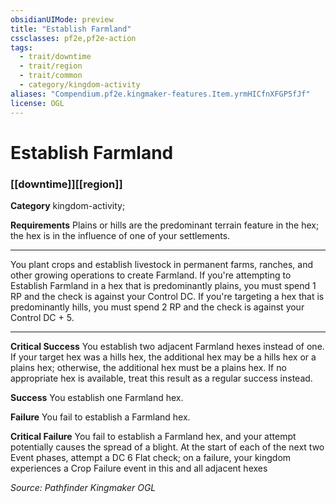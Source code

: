 ```yaml
---
obsidianUIMode: preview
title: "Establish Farmland"
cssclasses: pf2e,pf2e-action
tags:
  - trait/downtime
  - trait/region
  - trait/common
  - category/kingdom-activity
aliases: "Compendium.pf2e.kingmaker-features.Item.yrmHICfnXFGP5fJf"
license: OGL
---
```

# Establish Farmland

### [[downtime]][[region]]

**Category** kingdom-activity; 




**Requirements** Plains or hills are the predominant terrain feature in the hex; the hex is in the influence of one of your settlements.

* * *

You plant crops and establish livestock in permanent farms, ranches, and other growing operations to create Farmland. If you're attempting to Establish Farmland in a hex that is predominantly plains, you must spend 1 RP and the check is against your Control DC. If you're targeting a hex that is predominantly hills, you must spend 2 RP and the check is against your Control DC + 5.

* * *

**Critical Success** You establish two adjacent Farmland hexes instead of one. If your target hex was a hills hex, the additional hex may be a hills hex or a plains hex; otherwise, the additional hex must be a plains hex. If no appropriate hex is available, treat this result as a regular success instead.

**Success** You establish one Farmland hex.

**Failure** You fail to establish a Farmland hex.

**Critical Failure** You fail to establish a Farmland hex, and your attempt potentially causes the spread of a blight. At the start of each of the next two Event phases, attempt a DC 6 Flat check; on a failure, your kingdom experiences a Crop Failure event in this and all adjacent hexes

*Source: Pathfinder Kingmaker*
*OGL*